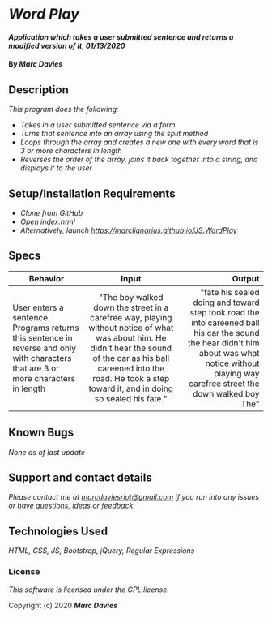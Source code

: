 # _Word Play_

#### _Application which takes a user submitted sentence and returns a modified version of it, 01/13/2020_

#### By _**Marc Davies**_

## Description

_This program does the following:_

* _Takes in a user submitted sentence via a form_
* _Turns that sentence into an array using the split method_
* _Loops through the array and creates a new one with every word that is 3 or more characters in length_
* _Reverses the order of the array, joins it back together into a string, and displays it to the user_

## Setup/Installation Requirements

* _Clone from GitHub_
* _Open index.html_
* _Alternatively, launch https://marclignarius.github.io/JS.WordPlay_

## Specs

| Behavior | Input | Output |
| ------------- |:-------------:| -----:|
| User enters a sentence. Programs returns this sentence in reverse and only with characters that are 3 or more characters in length | "The boy walked down the street in a carefree way, playing without notice of what was about him. He didn't hear the sound of the car as his ball careened into the road. He took a step toward it, and in doing so sealed his fate." | "fate his sealed doing and toward step took road the into careened ball his car the sound the hear didn't him about was what notice without playing way carefree street the down walked boy The" |

## Known Bugs

_None as of last update_

## Support and contact details

_Please contact me at marcdaviesriot@gmail.com if you run into any issues or have questions, ideas or feedback._

## Technologies Used

_HTML, CSS, JS, Bootstrap, jQuery, Regular Expressions_

### License

*This software is licensed under the GPL license.*

Copyright (c) 2020 **_Marc Davies_**
